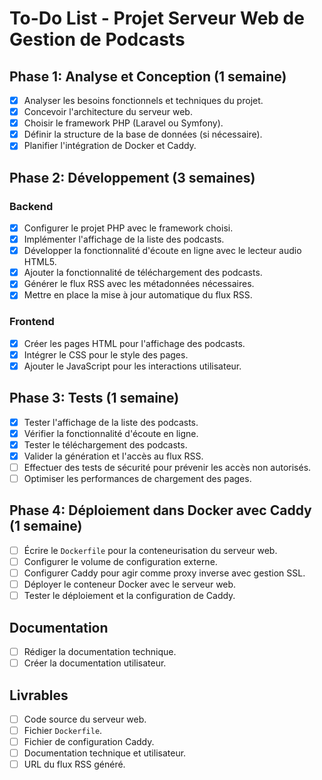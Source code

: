 # To-Do List - Projet Serveur Web de Gestion de Podcasts

## Phase 1: Analyse et Conception (1 semaine)
- [x] Analyser les besoins fonctionnels et techniques du projet.
- [x] Concevoir l'architecture du serveur web.
- [x] Choisir le framework PHP (Laravel ou Symfony).
- [x] Définir la structure de la base de données (si nécessaire).
- [x] Planifier l'intégration de Docker et Caddy.

## Phase 2: Développement (3 semaines)

### Backend
- [x] Configurer le projet PHP avec le framework choisi.
- [x] Implémenter l'affichage de la liste des podcasts.
- [x] Développer la fonctionnalité d'écoute en ligne avec le lecteur audio HTML5.
- [x] Ajouter la fonctionnalité de téléchargement des podcasts.
- [x] Générer le flux RSS avec les métadonnées nécessaires.
- [x] Mettre en place la mise à jour automatique du flux RSS.

### Frontend
- [x] Créer les pages HTML pour l'affichage des podcasts.
- [x] Intégrer le CSS pour le style des pages.
- [x] Ajouter le JavaScript pour les interactions utilisateur.

## Phase 3: Tests (1 semaine)
- [x] Tester l'affichage de la liste des podcasts.
- [x] Vérifier la fonctionnalité d'écoute en ligne.
- [x] Tester le téléchargement des podcasts.
- [x] Valider la génération et l'accès au flux RSS.
- [ ] Effectuer des tests de sécurité pour prévenir les accès non autorisés.
- [ ] Optimiser les performances de chargement des pages.

## Phase 4: Déploiement dans Docker avec Caddy (1 semaine)
- [ ] Écrire le `Dockerfile` pour la conteneurisation du serveur web.
- [ ] Configurer le volume de configuration externe.
- [ ] Configurer Caddy pour agir comme proxy inverse avec gestion SSL.
- [ ] Déployer le conteneur Docker avec le serveur web.
- [ ] Tester le déploiement et la configuration de Caddy.

## Documentation
- [ ] Rédiger la documentation technique.
- [ ] Créer la documentation utilisateur.

## Livrables
- [ ] Code source du serveur web.
- [ ] Fichier `Dockerfile`.
- [ ] Fichier de configuration Caddy.
- [ ] Documentation technique et utilisateur.
- [ ] URL du flux RSS généré. 